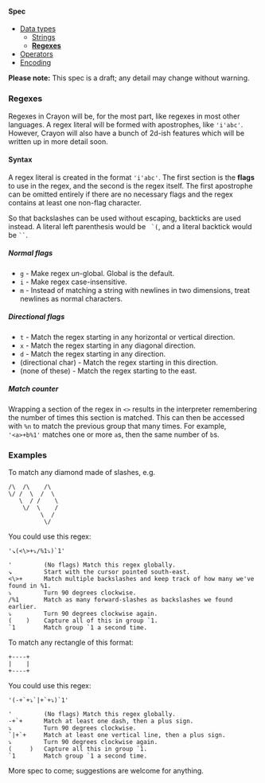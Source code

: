 #### Spec
- [Data types](https://github.com/ETHproductions/Crayon/blob/master/docs/Data%20types.md)
  - [Strings](https://github.com/ETHproductions/Crayon/blob/master/docs/Strings.md)
  - [**Regexes**](https://github.com/ETHproductions/Crayon/blob/master/docs/Regexes.md)
- [Operators](https://github.com/ETHproductions/Crayon/blob/master/docs/Operators.md)
- [Encoding](https://github.com/ETHproductions/Crayon/blob/master/docs/Encoding.md)

**Please note:** This spec is a draft; any detail may change without warning.

### Regexes

Regexes in Crayon will be, for the most part, like regexes in most other languages. A regex literal will be formed with apostrophes, like ``'i'abc'``. However, Crayon will also have a bunch of 2d-ish features which will be written up in more detail soon.

#### Syntax

A regex literal is created in the format ``'i'abc'``. The first section is the **flags** to use in the regex, and the second is the regex itself. The first apostrophe can be omitted entirely if there are no necessary flags and the regex contains at least one non-flag character.

So that backslashes can be used without escaping, backticks are used instead. A literal left parenthesis would be `` `(``, and a literal backtick would be ``` `` ```.

##### Normal flags

- `g` - Make regex _un_-global. Global is the default.
- `i` - Make regex case-insensitive.
- `m` - Instead of matching a string with newlines in two dimensions, treat newlines as normal characters.

##### Directional flags

- `t` - Match the regex starting in any horizontal or vertical direction.
- `x` - Match the regex starting in any diagonal direction.
- `d` - Match the regex starting in any direction.
- (directional char) - Match the regex starting in this direction.
- (none of these) - Match the regex starting to the east.

##### Match counter

Wrapping a section of the regex in `<>` results in the interpreter remembering the number of times this section is matched. This can then be accessed with `%n` to match the previous group that many times. For example, ``` '<a>+b%1' ``` matches one or more `a`s, then the same number of `b`s.

### Examples

To match any diamond made of slashes, e.g.

    /\  /\    /\
    \/ /  \  /  \
       \  / /    \
        \/  \    /
             \  /
              \/

You could use this regex:

    '↘(<\>+⤵/%1⤵)`1'

    '         (No flags) Match this regex globally.
    ↘         Start with the cursor pointed south-east.
    <\>+      Match multiple backslashes and keep track of how many we've found in %1.
    ⤵         Turn 90 degrees clockwise.
    /%1       Match as many forward-slashes as backslashes we found earlier.
    ⤵         Turn 90 degrees clockwise again.
    (    )    Capture all of this in group `1.
    `1        Match group `1 a second time.

To match any rectangle of this format:

    +----+
    |    |
    +----+

You could use this regex:

    '(-+`+⤵`|+`+⤵)`1'

    '         (No flags) Match this regex globally.
    -+`+      Match at least one dash, then a plus sign.
    ⤵         Turn 90 degrees clockwise.
    `|+`+     Match at least one vertical line, then a plus sign.
    ⤵         Turn 90 degrees clockwise again.
    (     )   Capture all this in group `1.
    `1        Match group `1 a second time.

More spec to come; suggestions are welcome for anything.

